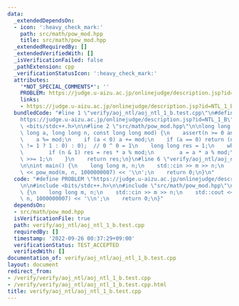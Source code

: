 ```yaml
---
data:
  _extendedDependsOn:
  - icon: ':heavy_check_mark:'
    path: src/math/pow_mod.hpp
    title: src/math/pow_mod.hpp
  _extendedRequiredBy: []
  _extendedVerifiedWith: []
  _isVerificationFailed: false
  _pathExtension: cpp
  _verificationStatusIcon: ':heavy_check_mark:'
  attributes:
    '*NOT_SPECIAL_COMMENTS*': ''
    PROBLEM: https://judge.u-aizu.ac.jp/onlinejudge/description.jsp?id=NTL_1_B
    links:
    - https://judge.u-aizu.ac.jp/onlinejudge/description.jsp?id=NTL_1_B
  bundledCode: "#line 1 \"verify/aoj_ntl/aoj_ntl_1_b.test.cpp\"\n#define PROBLEM \"\
    https://judge.u-aizu.ac.jp/onlinejudge/description.jsp?id=NTL_1_B\"\n\n#include\
    \ <bits/stdc++.h>\n\n#line 2 \"src/math/pow_mod.hpp\"\n\nlong long pow_mod(long\
    \ long a, long long n, const long long mod) {\n    assert(n >= 0 and mod >= 1);\n\
    \    a %= mod;\n    if (a < 0) a += mod;\n    if (a == 0) return (n == 0 ? (mod\
    \ != 1 ? 1 : 0) : 0);  // 0 ^ 0 = 1\n    long long res = 1;\n    while (n) {\n\
    \        if (n & 1) res = res * a % mod;\n        a = a * a % mod;\n        n\
    \ >>= 1;\n    }\n    return res;\n}\n#line 6 \"verify/aoj_ntl/aoj_ntl_1_b.test.cpp\"\
    \n\nint main() {\n    long long m, n;\n    std::cin >> m >> n;\n    std::cout\
    \ << pow_mod(m, n, 1000000007) << '\\n';\n    return 0;\n}\n"
  code: "#define PROBLEM \"https://judge.u-aizu.ac.jp/onlinejudge/description.jsp?id=NTL_1_B\"\
    \n\n#include <bits/stdc++.h>\n\n#include \"src/math/pow_mod.hpp\"\n\nint main()\
    \ {\n    long long m, n;\n    std::cin >> m >> n;\n    std::cout << pow_mod(m,\
    \ n, 1000000007) << '\\n';\n    return 0;\n}"
  dependsOn:
  - src/math/pow_mod.hpp
  isVerificationFile: true
  path: verify/aoj_ntl/aoj_ntl_1_b.test.cpp
  requiredBy: []
  timestamp: '2022-09-26 00:37:29+09:00'
  verificationStatus: TEST_ACCEPTED
  verifiedWith: []
documentation_of: verify/aoj_ntl/aoj_ntl_1_b.test.cpp
layout: document
redirect_from:
- /verify/verify/aoj_ntl/aoj_ntl_1_b.test.cpp
- /verify/verify/aoj_ntl/aoj_ntl_1_b.test.cpp.html
title: verify/aoj_ntl/aoj_ntl_1_b.test.cpp
---
```

